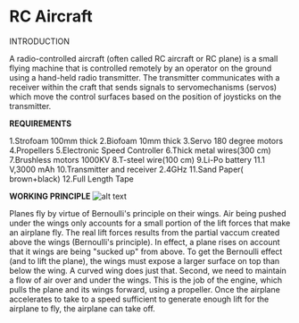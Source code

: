  <h1> RC Aircraft</h1>
INTRODUCTION

A radio-controlled aircraft (often called RC aircraft or RC plane) is a small flying machine that is controlled remotely by an operator on the ground using a hand-held radio transmitter. The transmitter communicates with a receiver within the craft that sends signals to servomechanisms (servos) which move the control surfaces based on the position of joysticks on the transmitter.

**REQUIREMENTS**

1.Strofoam 100mm thick
2.Biofoam 10mm thick
3.Servo 180 degree motors
4.Propellers
5.Electronic Speed Controller
6.Thick metal wires(300 cm)
7.Brushless motors 1000KV
8.T-steel wire(100 cm)
9.Li-Po battery 11.1 V,3000 mAh
10.Transmitter and receiver 2.4GHz 
11.Sand  Paper( brown+black)
12.Full Length Tape

**WORKING PRINCIPLE**
![alt text](
        Projects-Fest-2019/RC-Aircraft/3.webp
      )

Planes fly by virtue of Bernoulli's principle on their wings. Air being pushed under the wings only accounts for a small portion of the lift forces that make an airplane fly. The real lift forces results from the partial vaccum created above the wings (Bernoulli's principle). In effect, a plane rises on account that it wings are being "sucked up" from above.
To get the Bernoulli effect (and to lift the plane), the wings must expose a larger surface on top than below the wing. A curved wing does just that.
Second, we need to maintain a flow of air over and under the wings. This is the job of the engine, which pulls the plane and its wings forward, using a propeller. Once the airplane accelerates to take to a speed sufficient to generate enough lift for the airplane to fly, the airplane can take off.



